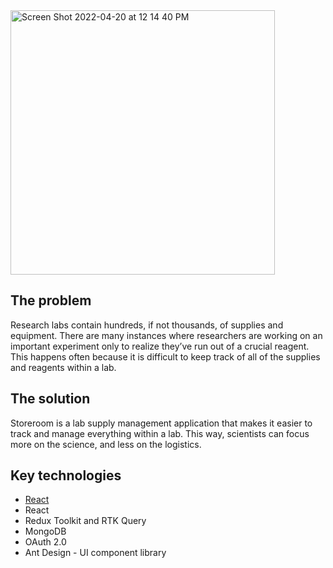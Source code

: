 <img width="423" alt="Screen Shot 2022-04-20 at 12 14 40 PM" src="https://user-images.githubusercontent.com/24427237/164546119-7505e5cf-44ff-48c1-8874-9f44474f9798.png">

## The problem

Research labs contain hundreds, if not thousands, of supplies and equipment. There are many instances where researchers are working on an important experiment only to realize they’ve run out of a crucial reagent. This happens often because it is difficult to keep track of all of the supplies and reagents within a lab.

## The solution

Storeroom is a lab supply management application that makes it easier to track and manage everything within a lab. This way, scientists can focus more on the science, and less on the logistics.

## Key technologies

- <a href="https://reactjs.org/docs/getting-started.html">React</a>
- React
- Redux Toolkit and RTK Query
- MongoDB
- OAuth 2.0
- Ant Design - UI component library
